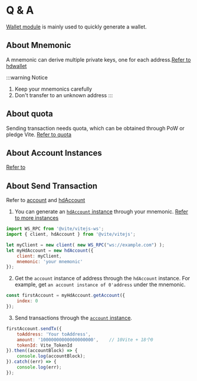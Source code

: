 # Q & A

[Wallet module](./wallet) is mainly used to quickly generate a wallet.

## About Mnemonic

A mnemonic can derive multiple private keys, one for each address.[Refer to hdwallet](/tutorial/wallet/hdwallet.md)

:::warning Notice
1. Keep your mnemonics carefully
2. Don't transfer to an unknown address
:::

## About quota

Sending transaction needs quota, which can be obtained through PoW or pledge Vite. [Refer to quota](/tutorial/rule/quota)

## About Account Instances

[Refer to](./wallet)

## About Send Transaction
Refer to [account](./account) and [hdAccount](./hdAccount)

1. You can generate an [`hdAccount` instance](./hdAccount) through your mnemonic. [Refer to more instances](./wallet)

```javascript
import WS_RPC from '@vite/vitejs-ws';
import { client, hdAccount } from '@vite/vitejs';

let myClient = new client( new WS_RPC("ws://example.com") );
let myHdAccount = new hdAccount({ 
    client: myClient,
    mnemonic: 'your mnemonic'
});
```

2. Get the `account` instance of address through the `hdAccount` instance. For example, get `an account instance of 0'address` under the mnemonic.

```javascript
const firstAccount = myHdAccount.getAccount({
    index: 0
});
```

3. Send transactions through the [`account` instance](./account).

```javascript
firstAccount.sendTx({
    toAddress: 'Your toAddress',
    amount: '10000000000000000000',    // 10Vite + 18个0
    tokenId: Vite_TokenId
}).then((accountBlock) => {
    console.log(accountBlock);
}).catch((err) => {
    console.log(err);
});
```
